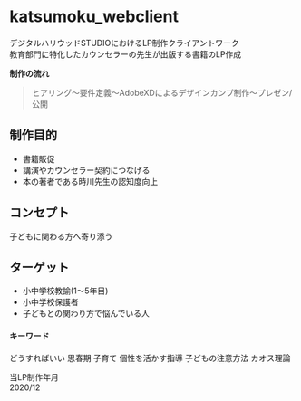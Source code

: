 # katsumoku_webclient
デジタルハリウッドSTUDIOにおけるLP制作クライアントワーク  
教育部門に特化したカウンセラーの先生が出版する書籍のLP作成

**制作の流れ**  
>ヒアリング〜要件定義〜AdobeXDによるデザインカンプ制作〜プレゼン/公開  

## 制作目的
- 書籍販促
- 講演やカウンセラー契約につなげる
- 本の著者である時川先生の認知度向上

## コンセプト
子どもに関わる方へ寄り添う

## ターゲット
- 小中学校教諭(1〜5年目)
- 小中学校保護者
- 子どもとの関わり方で悩んでいる人

#### キーワード
どうすればいい 思春期 子育て 個性を活かす指導 子どもの注意方法 カオス理論

当LP制作年月  
2020/12

